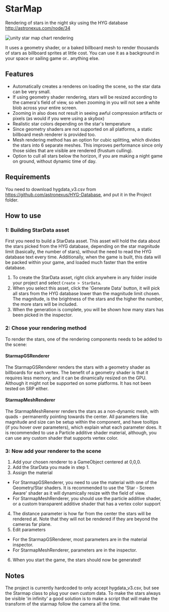 # StarMap
Rendering of stars in the night sky using the HYG database http://astronexus.com/node/34

![unity star map chart rendering](http://i.imgur.com/rEFGI4Sl.png)

It uses a geometry shader, or a baked billboard mesh to render thousands of stars as billboard sprites at little cost. You can use it as a background in your space or sailing game or.. anything else.

## Features
* Automatically creates a renderes on loading the scene, so the star data can be very small.
* If using geometry shader rendering, stars will be resized according to the camera's field of view, so when zooming in you will not see a white blob across your entire screen.
* Zooming in also does not result in seeing awful compression artifacts or pixels (as would if you were using a skybox)
* Realistic star colors depending on the star's temperature
* Since geometry shaders are not supported on all platforms, a static billboard mesh renderer is provided too.
* Mesh rendering method has an option for cubic splitting, which divides the stars into 6 separate meshes. This improves performance since only those sides that are visible are rendered (frustum culling).
* Option to cull all stars below the horizon, if you are making a night game on ground, without dynamic time of day.

## Requirements
You need to download hygdata_v3.csv from https://github.com/astronexus/HYG-Database, and put it in the Project folder.

## How to use
### 1: Building StarData asset
First you need to build a StarData asset. This asset will hold the data about the stars picked from the HYG database, depending on the star magnitude limit (basically, the number of stars), without the need to read the HYG database text every time. Additionally, when the game is built, this data will be packed within your game, and loaded much faster than the entire database.
1. To create the StarData asset, right click anywhere in any folder inside your project and select `Create > StarData`.
2. When you select this asset, click the 'Generate Data' button, it will pick all stars from the HYG database lower than the magnitude limit chosen. The magnitude, is the brightness of the stars and the higher the number, the more stars will be included.
3. When the generation is complete, you will be shown how many stars has been picked in the inspector.

### 2: Chose your rendering method
To render the stars, one of the rendering components needs to be added to the scene:
#### StarmapGSRenderer
The StarmapGSRenderer renders the stars with a geometry shader as billboards for each vertex. The benefit of a geometry shader is that it requires less memory, and it can be dinamically resized on the GPU. Although it might not be supported on some platforms. It has not been tested on SRP either.
#### StarmapMeshRenderer 
The StarmapMeshRenerer renders the stars as a non-dynamic mesh, with quads - permanently pointing towards the center. All parameters like magnitude and size can be setup within the component, and have tooltips (if you hover over parameters), which explain what each parameter does. It is recommended to use a Particle additive shader material, although, you can use any custom shader that supports vertex color.

### 3: Now add your renderer to the scene
1. Add your chosen renderer to a GameObject centered at 0,0,0.
2. Add the StarData you made in step 1.
3. Assign the material
  * For StarmapGSRenderer, you need to use the material with one of the Geometry/Star shaders. It is recommended to use the 'Star - Screen Aware' shader as it will dynamically resize with the field of view.
  * For StarmapMeshRenderer, you should use the particle additive shader, or a custom transparent additive shader that has a vertex color support
4. The distance parameter is how far from the center the stars will be rendered at. Note that they will not be rendered if they are beyond the cameras far plane.
5. Edit parameters
  * For the StarmapGSRenderer, most parameters are in the material inspector.
  * For StarmapMeshRenderer, parameters are in the inspector.
6. When you start the game, the stars should now be generated!

## Notes
The project is currently hardcoded to only accept hygdata_v3.csv, but see the Starmap class to plug your own custom data.
To make the stars always be visible 'in infinity' a good solution is to make a script that will make the transform of the starmap follow the camera all the time.
